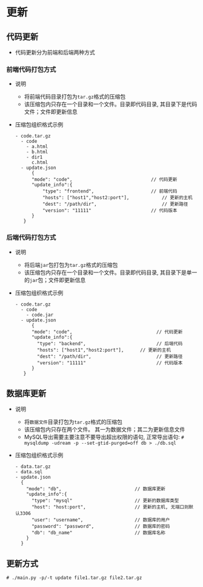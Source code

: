 # 更新

## 代码更新
- 代码更新分为前端和后端两种方式



### 前端代码打包方式

- 说明
  - 将前端代码目录打包为`tar.gz`格式的压缩包
  - 该压缩包内只存在一个目录和一个文件。目录即代码目录, 其目录下是代码文件；文件即更新信息

- 压缩包组织格式示例

  ```
  - code.tar.gz
    - code
      - a.html
      - b.html
      - dir1
        c.html
    - update.json
    	{
      	"mode": "code",				                // 代码更新
      	"update_info":{
            "type": "frontend",			            // 前端代码
            "hosts": ["host1","host2:port"],		    // 更新的主机
            "dest": "/path/dir",			            // 更新路径
            "version": "11111"			  	        // 代码版本
      	}
     }
  ```


### 后端代码打包方式

- 说明

  - 将后端`jar`包打包为`tar.gz`格式的压缩包
  - 该压缩包内只存在一个目录和一个文件。目录即代码目录, 其目录下是单一的`jar`包；文件即更新信息

- 压缩包组织格式示例

  ```
  - code.tar.gz
    - code
      - code.jar
    - update.json
    	{
      	"mode": "code",				                  // 代码更新
      	"update_info":{
      	  "type": "backend",				          // 后端代码
      	  "hosts": ["host1","host2:port"],		// 更新的主机
          "dest": "/path/dir",			              // 更新路径
          "version": "11111"			  	          // 代码版本
      	}
     }
  ```


## 数据库更新

- 说明

  - 将`数据文件`目录打包为`tar.gz`格式的压缩包
  - 该压缩包内只存在两个文件。 其一为数据文件；其二为更新信息文件
  - MySQL导出需要主要注意不要导出超出权限的语句, 正常导出语句: `# mysqldump -udream -p --set-gtid-purged=off db > ./db.sql`

- 压缩包组织格式示例

	```
  - data.tar.gz
    - data.sql
    - update.json
      {
      	"mode": "db",				            // 数据库更新
      	"update_info":{
      	  "type": "mysql"					    // 更新的数据库类型
      	  "host": "host:port",				    // 更新的主机, 无端口则默认3306
          "user": "username",				    // 数据库的用户
          "password": "password",		        // 数据库的密码
          "db": "db_name"					    // 数据库名称
        }
      }
  ```
  

## 更新方式

```
# ./main.py -p/-t update file1.tar.gz file2.tar.gz
```



